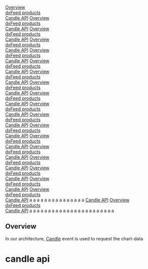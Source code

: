 [Overview](#overview)  
[dxFeed products](#dxfeed-products)  
[Candle API](#candle-api)
[Overview](#overview)  
[dxFeed products](#dxfeed-products)  
[Candle API](#candle-api)
[Overview](#overview)  
[dxFeed products](#dxfeed-products)  
[Candle API](#candle-api)
[Overview](#overview)  
[dxFeed products](#dxfeed-products)  
[Candle API](#candle-api)
[Overview](#overview)  
[dxFeed products](#dxfeed-products)  
[Candle API](#candle-api)
[Overview](#overview)  
[dxFeed products](#dxfeed-products)  
[Candle API](#candle-api)
[Overview](#overview)  
[dxFeed products](#dxfeed-products)  
[Candle API](#candle-api)
[Overview](#overview)  
[dxFeed products](#dxfeed-products)  
[Candle API](#candle-api)
[Overview](#overview)  
[dxFeed products](#dxfeed-products)  
[Candle API](#candle-api)
[Overview](#overview)  
[dxFeed products](#dxfeed-products)  
[Candle API](#candle-api)
[Overview](#overview)  
[dxFeed products](#dxfeed-products)  
[Candle API](#candle-api)
[Overview](#overview)  
[dxFeed products](#dxfeed-products)  
[Candle API](#candle-api)
[Overview](#overview)  
[dxFeed products](#dxfeed-products)  
[Candle API](#candle-api)
[Overview](#overview)  
[dxFeed products](#dxfeed-products)  
[Candle API](#candle-api)
[Overview](#overview)  
[dxFeed products](#dxfeed-products)  
[Candle API](#candle-api)
[Overview](#overview)  
[dxFeed products](#dxfeed-products)  
[Candle API](#candle-api)
[Overview](#overview)  
[dxFeed products](#dxfeed-products)  
[Candle API](#candle-api)
[Overview](#overview)  
[dxFeed products](#dxfeed-products)  
[Candle API](#candle-api)
a
a
a
a
a
a
a
a
a
a
a
a
a
a
a
[Candle API](https://raw.githubusercontent.com/RytisT/for-testing-purposes/master/vfdcs.md#candle-api)
[Overview](https://raw.githubusercontent.com/RytisT/for-testing-purposes/master/vfdcs.md#overview)  
[dxFeed products](https://raw.githubusercontent.com/RytisT/for-testing-purposes/master/vfdcs.md#dxfeed-products)  
[Candle API](https://github.com/RytisT/for-testing-purposes/edit/master/aaaa.md#candle-api)
a
a
a
a
a
a
a
a
a
a
a
a
a
a
a
a
a
a
a
a
a
a
a
## Overview
In our architecture, 
[Candle](https://docs.dxfeed.com/dxfeed/api/com/dxfeed/event/candle/Candle.html) 
event is used to request the chart-data
# candle api
